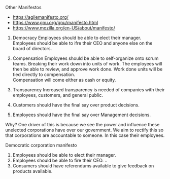 Other Manifestos
- https://agilemanifesto.org/
- https://www.gnu.org/gnu/manifesto.html
- https://www.mozilla.org/en-US/about/manifesto/

1. Democracy
Employees should be able to elect their manager.
Employees should be able to ifre their CEO and anyone else on the board of directors.

2. Compensation
Employees should be able to self-organize onto scrum teams. Breaking their work down into units of work.
The employees will then be able to review, and approve work done.  Work done units will be tied directly to compensation.  
Compensation will come either as cash or equity.

3. Transparency
Increased transparency is needed of companies with their employees, customers, and general public.

4. Customers should have the final say over product decisions.
5. Employees should have the final say over Management decisions.

Why?
One driver of this is because we see the power and influence these unelected corporations have over our government. We aim to rectify this so that corporations are accountable to someone.  In this case their employees.

Democratic corporation manifesto
1. Employees should be able to elect their manager.
2. Employees should be able to fire their CEO.
..
10. Consumers should have referendums available to give feedback on products available.

